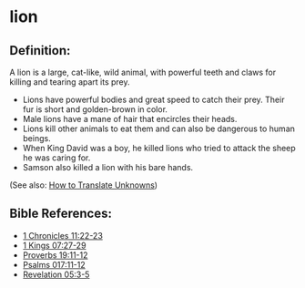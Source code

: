 # lion #

## Definition: ##

A lion is a large, cat-like, wild animal, with powerful teeth and claws for killing and tearing apart its prey.

* Lions have powerful bodies and great speed to catch their prey. Their fur is short and golden-brown in color.
* Male lions have a mane of hair that encircles their heads.
* Lions kill other animals to eat them and can also be dangerous to human beings.
* When King David was a boy, he killed lions who tried to attack the sheep he was caring for.
* Samson also killed a lion with his bare hands.

(See also: [How to Translate Unknowns](en/ta-vol1/translate/man/translate-unknown))



## Bible References: ##

* [1 Chronicles 11:22-23](en/tn/1ch/help/11/22)
* [1 Kings 07:27-29](en/tn/1ki/help/07/27)
* [Proverbs 19:11-12](en/tn/pro/help/19/11)
* [Psalms 017:11-12](en/tn/psa/help/17/11)
* [Revelation 05:3-5](en/tn/rev/help/05/03)